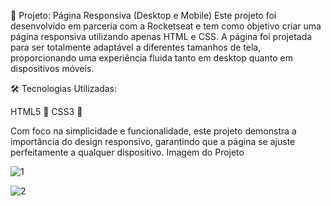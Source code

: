 📱 Projeto: Página Responsiva (Desktop e Mobile)
Este projeto foi desenvolvido em parceria com a Rocketseat e tem como objetivo criar uma página responsiva utilizando apenas HTML e CSS. 
A página foi projetada para ser totalmente adaptável a diferentes tamanhos de tela, proporcionando uma experiência fluida tanto em desktop quanto em dispositivos móveis.

🛠 Tecnologias Utilizadas:

HTML5 📝
CSS3 🎨

Com foco na simplicidade e funcionalidade, este projeto demonstra a importância do design responsivo, garantindo que a página se ajuste perfeitamente a qualquer dispositivo.
Imagem do Projeto



![1](https://github.com/user-attachments/assets/0844c763-d24e-4390-9f53-b63463a587bf)

![2](https://github.com/user-attachments/assets/f8a27dab-f161-467c-9e4f-b399b725c5be)


